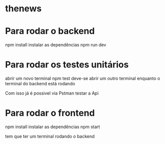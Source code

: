 # thenews

# Para rodar o backend

npm install instalar as dependências
npm run dev

# Para rodar os testes unitários

abrir um novo terminal
npm test
deve-se abrir um outro terminal enquanto o terminal do backend está rodando

Com isso já é possivel via Pstman testar a Api

# Para rodar o frontend

npm install instalar as dependências
npm start

tem que ter um terminal rodando o backend